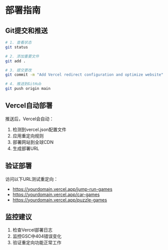 # 部署指南

## Git提交和推送

```bash
# 1. 查看状态
git status

# 2. 添加重要文件
git add .

# 3. 提交更改
git commit -m "Add Vercel redirect configuration and optimize website"

# 4. 推送到GitHub
git push origin main
```

## Vercel自动部署

推送后，Vercel会自动：
1. 检测到vercel.json配置文件
2. 应用重定向规则
3. 部署网站到全球CDN
4. 生成部署URL

## 验证部署

访问以下URL测试重定向：
- https://yourdomain.vercel.app/jump-run-games
- https://yourdomain.vercel.app/car-games
- https://yourdomain.vercel.app/puzzle-games

## 监控建议

1. 检查Vercel部署日志
2. 监控GSC中404错误变化
3. 验证重定向功能正常工作

